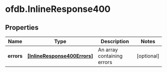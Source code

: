 # ofdb.InlineResponse400

## Properties

Name | Type | Description | Notes
------------ | ------------- | ------------- | -------------
**errors** | [**[InlineResponse400Errors]**](InlineResponse400Errors.md) | An array containing errors | [optional] 


